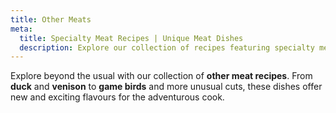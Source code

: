 ```yaml
---
title: Other Meats
meta:
  title: Specialty Meat Recipes | Unique Meat Dishes
  description: Explore our collection of recipes featuring specialty meats. From duck and venison to rabbit and game - discover new flavours and cooking techniques.
---
```


Explore beyond the usual with our collection of **other meat recipes**. From **duck** and **venison** to **game birds** and more unusual cuts, these dishes offer new and exciting flavours for the adventurous cook.
